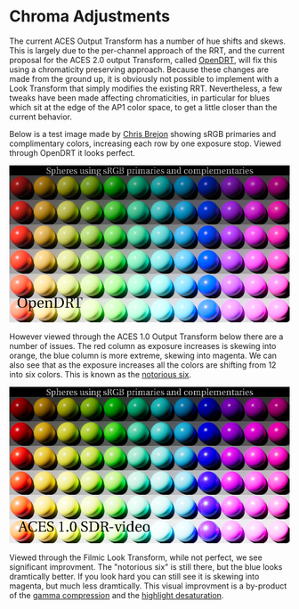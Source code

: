 # Chroma Adjustments

The current ACES Output Transform has a number of hue shifts and skews. This is largely due to the per-channel approach of the RRT, and the current proposal for the ACES 2.0 output Transform, called [OpenDRT](https://github.com/jedypod/open-display-transform), will fix this using a chromaticity preserving approach. Because these changes are made from the ground up, it is obviously not possible to implement with a Look Transform that simply modifies the existing RRT. Nevertheless, a few tweaks have been made affecting chromaticities, in particular for blues which sit at the edge of the AP1 color space, to get a little closer than the current behavior.

Below is a test image made by [Chris Brejon](https://chrisbrejon.com/cg-cinematography/chapter-1-5-academy-color-encoding-system-aces/) showing sRGB primaries and complimentary colors, increasing each row by one exposure stop. Viewed through OpenDRT it looks perfect.

![sph1a](img/spheres_OpenDRT.png)

However viewed through the ACES 1.0 Output Transform below there are a number of issues. The red column as exposure increases is skewing into orange, the blue column is more extreme, skewing into magenta. We can also see that as the exposure increases all the colors are shifting from 12 into six colors. This is known as the [notorious six](https://community.acescentral.com/t/about-issues-and-terminology/3501/8).

![sph1a](img/spheres_rrt.png)

Viewed through the Filmic Look Transform, while not perfect, we see significant improvment. The "notorious six" is still there, but the blue looks dramtically better. If you look hard you can still see it is skewing into magenta, but much less dramtically. This visual improvment is a by-product of the [gamma compression](gamut.md) and the [highlight desaturation](highlight.md).

